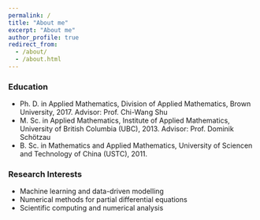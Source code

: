 ```yaml
---
permalink: /
title: "About me"
excerpt: "About me"
author_profile: true
redirect_from: 
  - /about/
  - /about.html
---
```

### Education
* Ph. D. in Applied Mathematics, Division of Applied Mathematics, Brown University, 2017.
	Advisor: Prof. Chi-Wang Shu
* M. Sc. in Applied Mathematics, Institute of Applied Mathematics, University of British Columbia (UBC), 2013.
	Advisor: Prof. Dominik Sch&ouml;tzau
* B. Sc. in Mathematics and Applied Mathematics, University of Sciencen and Technology of China (USTC), 2011.

### Research Interests
* Machine learning and data-driven modelling
* Numerical methods for partial differential equations
* Scientific computing and numerical analysis

